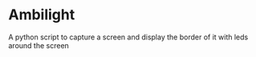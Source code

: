 # Ambilight
A python script to capture a screen and display the border of it with leds around the screen
